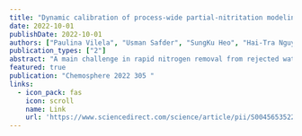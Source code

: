 ```yaml
---
title: "Dynamic calibration of process-wide partial-nitritation modeling with airlift granular for nitrogen removal in a full-scale wastewater treatment plant"
date: 2022-10-01
publishDate: 2022-10-01
authors: ["Paulina Vilela", "Usman Safder", "SungKu Heo", "Hai-Tra Nguyen", "Juin Yau Lim", "KiJeon Nam", "Tae-Seok Oh", "ChangKyoo Yoo"]
publication_types: ["2"]
abstract: "A main challenge in rapid nitrogen removal from rejected water in wastewater treatment plants (WWTPs) is growth of biomass by nitrite-oxidizing bacteria (NOB) and ammonia-oxidizing bacteria (AOB). In this study, partial nitritation (PN) coupled with air-lift granular unit (AGU) technology was applied to enhance nitrogen-removal efficiency in WWTPs. For successful PN process at high-nitrogen-influent conditions, a pH of 7.5–8 for high free-ammonia concentrations and AOB for growth of total bacterial populations are required. The PN process in a sequential batch reactor (SBR) with AGU was modeled as an activated sludge model (ASM), and dynamic calibration using full-scale plant data was performed to enhance aeration in the reactor and improve the nitrite-to-ammonia ratio in the PN effluent. In steady-state and dynamic calibrations, the measured and modeled values of the output were in close agreement …"
featured: true
publication: "Chemosphere 2022 305 "
links:
  - icon_pack: fas
    icon: scroll
    name: Link
    url: 'https://www.sciencedirect.com/science/article/pii/S004565352201904X'
---
```


